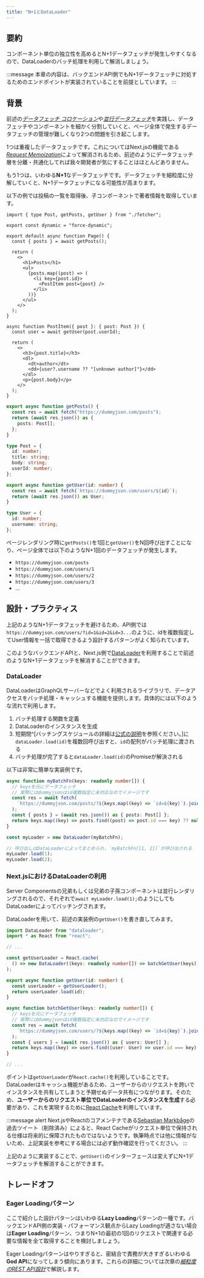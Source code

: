 ```yaml
---
title: "N+1とDataLoader"
---
```


## 要約

コンポーネント単位の独立性を高めるとN+1データフェッチが発生しやすくなるので、DataLoaderのバッチ処理を利用して解消しましょう。

:::message
本章の内容は、バックエンドAPI側でもN+1データフェッチに対処するためのエンドポイントが実装されていることを前提としています。
:::

## 背景

前述の[_データフェッチ コロケーション_](part_1_colocation)や[_並行データフェッチ_](part_1_concurrent_fetch)を実践し、データフェッチやコンポーネントを細かく分割していくと、ページ全体で発生するデータフェッチの管理が難しくなり2つの問題を引き起こします。

1つは重複したデータフェッチです。これについてはNext.jsの機能である[_Request Memoization_](part_1_request_memoization)によって解消されるため、前述のようにデータフェッチ層を分離・共通化してれば我々開発者が気にすることはほとんどありません。

もう1つは、いわゆる**N+1**なデータフェッチです。データフェッチを細粒度に分解していくと、N+1データフェッチになる可能性が高まります。

以下の例では投稿の一覧を取得後、子コンポーネントで著者情報を取得しています。

```tsx :page.tsx
import { type Post, getPosts, getUser } from "./fetcher";

export const dynamic = "force-dynamic";

export default async function Page() {
  const { posts } = await getPosts();

  return (
    <>
      <h1>Posts</h1>
      <ul>
        {posts.map((post) => (
          <li key={post.id}>
            <PostItem post={post} />
          </li>
        ))}
      </ul>
    </>
  );
}

async function PostItem({ post }: { post: Post }) {
  const user = await getUser(post.userId);

  return (
    <>
      <h3>{post.title}</h3>
      <dl>
        <dt>author</dt>
        <dd>{user?.username ?? "[unknown author]"}</dd>
      </dl>
      <p>{post.body}</p>
    </>
  );
}
```

```ts :fetcher.ts
export async function getPosts() {
  const res = await fetch("https://dummyjson.com/posts");
  return (await res.json()) as {
    posts: Post[];
  };
}

type Post = {
  id: number;
  title: string;
  body: string;
  userId: number;
};

export async function getUser(id: number) {
  const res = await fetch(`https://dummyjson.com/users/${id}`);
  return (await res.json()) as User;
}

type User = {
  id: number;
  username: string;
};
```

ページレンダリング時に`getPosts()`を1回と`getUser()`をN回呼び出すことになり、ページ全体では以下のようなN+1回のデータフェッチが発生します。

- `https://dummyjson.com/posts`
- `https://dummyjson.com/users/1`
- `https://dummyjson.com/users/2`
- `https://dummyjson.com/users/3`
- ...

## 設計・プラクティス

上記のようなN+1データフェッチを避けるため、API側では`https://dummyjson.com/users/?id=1&id=2&id=3...`のように、idを複数指定してUser情報を一括で取得できるよう設計するパターンがよく知られています。

このようなバックエンドAPIと、Next.js側で[DataLoader](https://github.com/graphql/dataloader)を利用することで前述のようなN+1データフェッチを解消することができます。

### DataLoader

DataLoaderはGraphQLサーバーなどでよく利用されるライブラリで、データアクセスをバッチ処理・キャッシュする機能を提供します。具体的には以下のような流れで利用します。

1. バッチ処理する関数を定義
2. DataLoaderのインスタンスを生成
3. 短期間^[バッチングスケジュールの詳細は[公式の説明](https://github.com/graphql/dataloader?tab=readme-ov-file#batch-scheduling)を参照ください。]に`dataLoader.load(id)`を複数回呼び出すと、`id`の配列がバッチ処理に渡される
4. バッチ処理が完了すると`dataLoader.load(id)`のPromiseが解決される

以下は非常に簡単な実装例です。

```ts
async function myBatchFn(keys: readonly number[]) {
  // keysを元にデータフェッチ
  // 実際にはdummyjsonはid複数指定に未対応なのでイメージです
  const res = await fetch(
    `https://dummyjson.com/posts/?${keys.map((key) => `id=${key}`).join("&")}`,
  );
  const { posts } = (await res.json()) as { posts: Post[] };
  return keys.map((key) => posts.find((post) => post.id === key) ?? null);
}

const myLoader = new DataLoader(myBatchFn);

// 呼び出しはDataLoaderによってまとめられ、`myBatchFn([1, 2])`が呼び出される
myLoader.load(1);
myLoader.load(2);
```

### Next.jsにおけるDataLoaderの利用

Server Componentsの兄弟もしくは兄弟の子孫コンポーネントは並行レンダリングされるので、それぞれで`await myLoader.load(1);`のようにしてもDataLoaderによってバッチングされます。

DataLoaderを用いて、前述の実装例の`getUser()`を書き直してみます。

```ts :fetcher.ts
import DataLoader from "dataloader";
import * as React from "react";

// ...

const getUserLoader = React.cache(
  () => new DataLoader((keys: readonly number[]) => batchGetUser(keys)),
);

export async function getUser(id: number) {
  const userLoader = getUserLoader();
  return userLoader.load(id);
}

async function batchGetUser(keys: readonly number[]) {
  // keysを元にデータフェッチ
  // 実際にはdummyjsonはid複数指定に未対応なのでイメージです
  const res = await fetch(
    `https://dummyjson.com/users/?${keys.map((key) => `id=${key}`).join("&")}`,
  );
  const { users } = (await res.json()) as { users: User[] };
  return keys.map((key) => users.find((user: User) => user.id === key) ?? null);
}

// ...
```

ポイントは`getUserLoader`が`React.cache()`を利用していることです。DataLoaderはキャッシュ機能があるため、ユーザーからのリクエストを跨いでインスタンスを共有してしまうと予期せぬデータ共有につながります。そのため、**ユーザーからのリクエスト単位でDataLoaderのインスタンスを生成**する必要があり、これを実現するために[React Cache](https://nextjs.org/docs/app/building-your-application/caching#react-cache-function)を利用しています。

:::message alert
Next.jsやReactのコアメンテナである[Sebastian Markbåge](https://bsky.app/profile/sebmarkbage.calyptus.eu)の過去ツイート（削除済み）によると、React Cacheがリクエスト単位で保持される仕様は将来的に保障されたものではないようです。執筆時点では他に情報がないため、上記実装を参考にする場合には必ず動作確認を行ってください。
:::

上記のように実装することで、`getUser()`のインターフェースは変えずにN+1データフェッチを解消することができます。

## トレードオフ

### Eager Loadingパターン

ここで紹介した設計パターンはいわゆる**Lazy Loading**パターンの一種です。バックエンドAPI側の実装・パフォーマンス観点からLazy Loadingが適さない場合は**Eager Loading**パターン、つまりN+1の最初の1回のリクエストで関連する必要な情報を全て取得することを検討しましょう。

Eager Loadingパターンはやりすぎると、密結合で責務が大きすぎるいわゆる**God API**になってしまう傾向にあります。これらの詳細については次章の[_細粒度のREST API設計_](part_1_fine_grained_api_design)で解説します。
